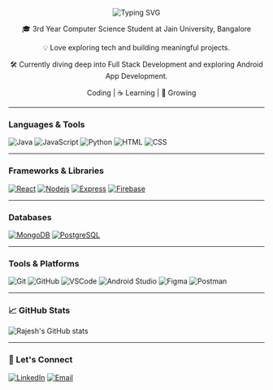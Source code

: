 <p align="center">
  <img src="https://readme-typing-svg.vercel.app?font=Fira+Code&weight=500&size=28&pause=200&color=F58219&center=true&vCenter=true&width=435&lines=Hey+there!+👋;I'm+Rajesh" alt="Typing SVG" />
</p>


<p align="center">
🎓 3rd Year Computer Science Student at Jain University, Bangalore  
</p>

<p align="center">
💡 Love exploring tech and building meaningful projects. </p>
<p align="center">
🛠️ Currently diving deep into Full Stack Development and exploring  Android App Development.  
</p>

<p align="center">
  <img src="https://media.giphy.com/media/hvRJCLFzcasrR4ia7z/giphy.gif" width="16"/> Coding | ☕ Learning | 🌱 Growing
</p>


---

###  Languages & Tools
![Java](https://skillicons.dev/icons?i=java)
![JavaScript](https://skillicons.dev/icons?i=javascript)
![Python](https://skillicons.dev/icons?i=python)
![HTML](https://skillicons.dev/icons?i=html)
![CSS](https://skillicons.dev/icons?i=css)

---

###  Frameworks & Libraries
[![React](https://skillicons.dev/icons?i=java)](https://skillicons.dev)
[![Nodejs](https://skillicons.dev/icons?i=nodejs)](https://skillicons.dev)
[![Express](https://skillicons.dev/icons?i=express)](https://skillicons.dev)
[![Firebase](https://skillicons.dev/icons?i=firebase)](https://skillicons.dev)



---

###  Databases
[![MongoDB](https://skillicons.dev/icons?i=mongodb)](https://skillicons.dev)
[![PostgreSQL](https://skillicons.dev/icons?i=postgres)](https://skillicons.dev)



---

###  Tools & Platforms
![Git](https://skillicons.dev/icons?i=git)
![GitHub](https://skillicons.dev/icons?i=github)
![VSCode](https://skillicons.dev/icons?i=vscode)
![Android Studio](https://skillicons.dev/icons?i=androidstudio)
![Figma](https://skillicons.dev/icons?i=figma)
![Postman](https://skillicons.dev/icons?i=postman)


---

### 📈 GitHub Stats
![Rajesh's GitHub stats](https://github-readme-stats.vercel.app/api?username=RAJESH1842&show_icons=true&theme=tokyonight)

---

### 🔗 Let's Connect
[![LinkedIn](https://img.shields.io/badge/-LinkedIn-blue?style=flat&logo=linkedin&logoColor=white)]((https://www.linkedin.com/in/rajesh-v-2505432a4/))
[![Email](https://img.shields.io/badge/-Email-D14836?style=flat&logo=gmail&logoColor=white)](mailto:rajeshsrrs2@gmail.com)


